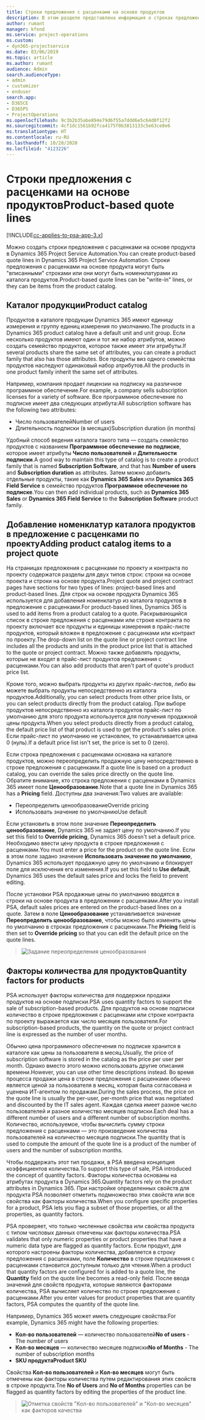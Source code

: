 ```yaml
---
title: Строки предложения с расценками на основе продуктов
description: В этом разделе представлена информация о строках предложения с расценками на основе продуктов.
author: rumant
manager: kfend
ms.service: project-operations
ms.custom:
- dyn365-projectservice
ms.date: 03/06/2019
ms.topic: article
ms.author: rumant
audience: Admin
search.audienceType:
- admin
- customizer
- enduser
search.app:
- D365CE
- D365PS
- ProjectOperations
ms.openlocfilehash: 9c3b2b35abe894e79d6f55a7ddd6e5c64d0f12f2
ms.sourcegitcommit: 4cf1dc1561b92fca4175f0b3813133c5e63ce8e6
ms.translationtype: HT
ms.contentlocale: ru-RU
ms.lasthandoff: 10/28/2020
ms.locfileid: "4123226"
---
```

# <a name="product-based-quote-lines"></a><span data-ttu-id="0d02c-103">Строки предложения с расценками на основе продуктов</span><span class="sxs-lookup"><span data-stu-id="0d02c-103">Product-based quote lines</span></span>

[!INCLUDE[cc-applies-to-psa-app-3.x](../includes/cc-applies-to-psa-app-3x.md)]


<span data-ttu-id="0d02c-104">Можно создать строки предложения с расценками на основе продукта в Dynamics 365 Project Service Automation.</span><span class="sxs-lookup"><span data-stu-id="0d02c-104">You can create product-based quote lines in Dynamics 365 Project Service Automation.</span></span> <span data-ttu-id="0d02c-105">Строки предложения с расценками на основе продукта могут быть "вписанными" строками или они могут быть номенклатурами из каталога продуктов.</span><span class="sxs-lookup"><span data-stu-id="0d02c-105">Product-based quote lines can be "write-in" lines, or they can be items from the product catalog.</span></span>

## <a name="product-catalog"></a><span data-ttu-id="0d02c-106">Каталог продукции</span><span class="sxs-lookup"><span data-stu-id="0d02c-106">Product catalog</span></span>

<span data-ttu-id="0d02c-107">Продуктов в каталоге продукции Dynamics 365 имеют единицу измерения и группу единиц измерения по умолчанию.</span><span class="sxs-lookup"><span data-stu-id="0d02c-107">The products in a Dynamics 365 product catalog have a default unit and unit group.</span></span> <span data-ttu-id="0d02c-108">Если несколько продуктов имеют один и тот же набор атрибутов, можно создать семейство продуктов, которое также имеет эти атрибуты.</span><span class="sxs-lookup"><span data-stu-id="0d02c-108">If several products share the same set of attributes, you can create a product family that also has those attributes.</span></span> <span data-ttu-id="0d02c-109">Все продукты виз одного семейства продуктов наследуют одинаковый набор атрибутов.</span><span class="sxs-lookup"><span data-stu-id="0d02c-109">All the products in one product family inherit the same set of attributes.</span></span>

<span data-ttu-id="0d02c-110">Например, компания продает лицензии на подписку на различное программное обеспечение.</span><span class="sxs-lookup"><span data-stu-id="0d02c-110">For example, a company sells subscription licenses for a variety of software.</span></span> <span data-ttu-id="0d02c-111">Все программное обеспечение по подписке имеет два следующих атрибута:</span><span class="sxs-lookup"><span data-stu-id="0d02c-111">All subscription software has the following two attributes:</span></span>

- <span data-ttu-id="0d02c-112">Число пользователей</span><span class="sxs-lookup"><span data-stu-id="0d02c-112">Number of users</span></span> 
- <span data-ttu-id="0d02c-113">Длительность подписки (в месяцах)</span><span class="sxs-lookup"><span data-stu-id="0d02c-113">Subscription duration (in months)</span></span>

<span data-ttu-id="0d02c-114">Удобный способ ведения каталога такого типа — создать семейство продуктов с названием **Программное обеспечение по подписке**, которое имеет атрибуты **Число пользователей** и **Длительности подписки**.</span><span class="sxs-lookup"><span data-stu-id="0d02c-114">A good way to maintain this type of catalog is to create a product family that is named **Subscription Software**, and that has **Number of users** and **Subscription duration** as attributes.</span></span> <span data-ttu-id="0d02c-115">Затем можно добавить отдельные продукты, такие как **Dynamics 365 Sales** или **Dynamics 365 Field Service** в семейство продуктов **Программное обеспечение по подписке**.</span><span class="sxs-lookup"><span data-stu-id="0d02c-115">You can then add individual products, such as **Dynamics 365 Sales** or **Dynamics 365 Field Service** to the **Subscription Software** product family.</span></span>

## <a name="adding-product-catalog-items-to-a-project-quote"></a><span data-ttu-id="0d02c-116">Добавление номенклатур каталога продуктов в предложение с расценками по проекту</span><span class="sxs-lookup"><span data-stu-id="0d02c-116">Adding product catalog items to a project quote</span></span>

<span data-ttu-id="0d02c-117">На страницах предложения с расценками по проекту и контракта по проекту содержатся разделы для двух типов строк: строки на основе проекта и строки на основе продукта.</span><span class="sxs-lookup"><span data-stu-id="0d02c-117">Project quote and project contract pages have sections for two types of lines: project-based lines and product-based lines.</span></span> <span data-ttu-id="0d02c-118">Для строк на основе продукта Dynamics 365 используется для добавления номенклатур из каталога продуктов в предложение с расценками.</span><span class="sxs-lookup"><span data-stu-id="0d02c-118">For product-based lines, Dynamics 365 is used to add items from a product catalog to a quote.</span></span> <span data-ttu-id="0d02c-119">Раскрывающийся список в строке предложения с расценками или строке контракта по проекту включает все продукты и единицы измерения в прайс-листе продуктов, который вложен в предложение с расценками или контракт по проекту.</span><span class="sxs-lookup"><span data-stu-id="0d02c-119">The drop-down list on the quote line or project contract line includes all the products and units in the product price list that is attached to the quote or project contract.</span></span> <span data-ttu-id="0d02c-120">Можно также добавлять продукты, которые не входят в прайс-лист продуктов предложения с расценками.</span><span class="sxs-lookup"><span data-stu-id="0d02c-120">You can also add products that aren't part of quote's product price list.</span></span>

<span data-ttu-id="0d02c-121">Кроме того, можно выбрать продукты из других прайс-листов, либо вы можете выбрать продукты непосредственно из каталога продуктов.</span><span class="sxs-lookup"><span data-stu-id="0d02c-121">Additionally, you can select products from other price lists, or you can select products directly from the product catalog.</span></span> <span data-ttu-id="0d02c-122">При выборе продуктов непосредственно из каталога продуктов прайс-лист по умолчанию для этого продукта используется для получения продажной цены продукта.</span><span class="sxs-lookup"><span data-stu-id="0d02c-122">When you select products directly from a product catalog, the default price list of that product is used to get the product's sales price.</span></span> <span data-ttu-id="0d02c-123">Если прайс-лист по умолчанию не установлен, то устанавливается цена 0 (нуль).</span><span class="sxs-lookup"><span data-stu-id="0d02c-123">If a default price list isn't set, the price is set to 0 (zero).</span></span>

<span data-ttu-id="0d02c-124">Если строка предложения с расценками основана на каталоге продуктов, можно переопределить продажную цену непосредственно в строке предложения с расценками.</span><span class="sxs-lookup"><span data-stu-id="0d02c-124">If a quote line is based on a product catalog, you can override the sales price directly on the quote line.</span></span> <span data-ttu-id="0d02c-125">Обратите внимание, кто строка предложения с расценками в Dynamics 365 имеет поле **Ценообразование**.</span><span class="sxs-lookup"><span data-stu-id="0d02c-125">Note that a quote line in Dynamics 365 has a **Pricing** field.</span></span> <span data-ttu-id="0d02c-126">Доступны два значения:</span><span class="sxs-lookup"><span data-stu-id="0d02c-126">Two values are available:</span></span>

- <span data-ttu-id="0d02c-127">Переопределить ценообразование</span><span class="sxs-lookup"><span data-stu-id="0d02c-127">Override pricing</span></span>  
- <span data-ttu-id="0d02c-128">Использовать значение по умолчанию</span><span class="sxs-lookup"><span data-stu-id="0d02c-128">Use default</span></span>

<span data-ttu-id="0d02c-129">Если установить в этом поле значение **Переопределить ценообразование**, Dynamics 365 не задает цену по умолчанию.</span><span class="sxs-lookup"><span data-stu-id="0d02c-129">If you set this field to **Override pricing**, Dynamics 365 doesn't set a default price.</span></span> <span data-ttu-id="0d02c-130">Необходимо ввести цену продукта в строке предложения с расценками.</span><span class="sxs-lookup"><span data-stu-id="0d02c-130">You must enter a price for the product on the quote line.</span></span> <span data-ttu-id="0d02c-131">Если в этом поле задано значение **Использовать значение по умолчанию**, Dynamics 365 использует продажную цену по умолчанию и блокирует поле для исключения его изменения.</span><span class="sxs-lookup"><span data-stu-id="0d02c-131">If you set this field to **Use default**, Dynamics 365 uses the default sales price and locks the field to prevent editing.</span></span>

<span data-ttu-id="0d02c-132">После установки PSA продажные цены по умолчанию вводятся в строки на основе продукта в предложении с расценками.</span><span class="sxs-lookup"><span data-stu-id="0d02c-132">After you install PSA, default sales prices are entered on the product-based lines on a quote.</span></span> <span data-ttu-id="0d02c-133">Затем в поле **Ценообразование** устанавливается значение **Переопределить ценообразование**, чтобы можно было изменять цены по умолчанию в строках предложения с расценками.</span><span class="sxs-lookup"><span data-stu-id="0d02c-133">The **Pricing** field is then set to **Override pricing** so that you can edit the default price on the quote lines.</span></span>

> ![Задание переопределения ценообразования](media/basic-guide-10.png)
 
## <a name="quantity-factors-for-products"></a><span data-ttu-id="0d02c-135">Факторы количества для продуктов</span><span class="sxs-lookup"><span data-stu-id="0d02c-135">Quantity factors for products</span></span>

<span data-ttu-id="0d02c-136">PSA использует факторы количества для поддержки продажи продуктов на основе подписки.</span><span class="sxs-lookup"><span data-stu-id="0d02c-136">PSA uses quantity factors to support the sale of subscription-based products.</span></span> <span data-ttu-id="0d02c-137">Для продуктов на основе подписки количество в строке предложения с расценками или строке контракта по проекту выражается как число месяцев пользователя.</span><span class="sxs-lookup"><span data-stu-id="0d02c-137">For subscription-based products, the quantity on the quote or project contract line is expressed as the number of user months.</span></span>

<span data-ttu-id="0d02c-138">Обычно цена программного обеспечения по подписке хранится в каталоге как цены за пользователя в месяц.</span><span class="sxs-lookup"><span data-stu-id="0d02c-138">Usually, the price of subscription software is stored in the catalog as the price per user per month.</span></span> <span data-ttu-id="0d02c-139">Однако вместо этого можно использовать другие описания времени.</span><span class="sxs-lookup"><span data-stu-id="0d02c-139">However, you can use other time descriptions instead.</span></span> <span data-ttu-id="0d02c-140">Во время процесса продажи цена в строке предложения с расценками обычно является ценой за пользователя в месяц, которая была согласована и уценена ИТ-агентом по продажам.</span><span class="sxs-lookup"><span data-stu-id="0d02c-140">During the sales process, the price on the quote line is usually the per-user, per-month price that was negotiated and discounted by the IT sales agent.</span></span> <span data-ttu-id="0d02c-141">Каждая сделка имеет разное число пользователей и разное количество месяцев подписки.</span><span class="sxs-lookup"><span data-stu-id="0d02c-141">Each deal has a different number of users and a different number of subscription months.</span></span> <span data-ttu-id="0d02c-142">Количество, используемое, чтобы вычислить сумму строки предложения с расценками — это произведение количества пользователей на количество месяцев подписки.</span><span class="sxs-lookup"><span data-stu-id="0d02c-142">The quantity that is used to compute the amount of the quote line is a product of the number of users and the number of subscription months.</span></span>

<span data-ttu-id="0d02c-143">Чтобы поддержать этот тип продажи, в PSA введена концепция коэффициентов количества.</span><span class="sxs-lookup"><span data-stu-id="0d02c-143">To support this type of sale, PSA introduced the concept of quantity factors.</span></span> <span data-ttu-id="0d02c-144">Факторы количества основаны на атрибутах продукта в Dynamics 365.</span><span class="sxs-lookup"><span data-stu-id="0d02c-144">Quantity factors rely on the product attributes in Dynamics 365.</span></span> <span data-ttu-id="0d02c-145">При настройке определенных свойств для продукта PSA позволяет отметить подмножество этих свойств или все свойства как факторы количества.</span><span class="sxs-lookup"><span data-stu-id="0d02c-145">When you configure specific properties for a product, PSA lets you flag a subset of those properties, or all the properties, as quantity factors.</span></span>

<span data-ttu-id="0d02c-146">PSA проверяет, что только численные свойства или свойства продукта с типом числовых данных отмечены как факторы количества.</span><span class="sxs-lookup"><span data-stu-id="0d02c-146">PSA validates that only numeric properties or product properties that have a numeric data type are flagged as quantity factors.</span></span> <span data-ttu-id="0d02c-147">Если продукт, для которого настроены факторы количества, добавляется в строку предложения с расценками, поле **Количество** в строке предложения с расценками становится доступным только для чтения.</span><span class="sxs-lookup"><span data-stu-id="0d02c-147">When a product that quantity factors are configured for is added to a quote line, the **Quantity** field on the quote line becomes a read-only field.</span></span> <span data-ttu-id="0d02c-148">После ввода значений для свойств продукта, которые являются факторами количества, PSA вычисляет количество по строке предложения с расценками.</span><span class="sxs-lookup"><span data-stu-id="0d02c-148">After you enter values for product properties that are quantity factors, PSA computes the quantity of the quote line.</span></span>

<span data-ttu-id="0d02c-149">Например, Dynamics 365 может иметь следующие свойства:</span><span class="sxs-lookup"><span data-stu-id="0d02c-149">For example, Dynamics 365 might have the following properties:</span></span> 

- <span data-ttu-id="0d02c-150">**Кол-во пользователей** — количество пользователей</span><span class="sxs-lookup"><span data-stu-id="0d02c-150">**No of users** - The number of users</span></span> 
- <span data-ttu-id="0d02c-151">**Кол-во месяцев** — количество месяцев подписки</span><span class="sxs-lookup"><span data-stu-id="0d02c-151">**No of Months** - The number of subscription months</span></span>
- <span data-ttu-id="0d02c-152">**SKU продукта**</span><span class="sxs-lookup"><span data-stu-id="0d02c-152">**Product SKU**</span></span> 

<span data-ttu-id="0d02c-153">Свойства **Кол-во пользователей** и **Кол-во месяцев** могут быть отмечены как факторы количества путем редактирования этих свойств в строке продукта.</span><span class="sxs-lookup"><span data-stu-id="0d02c-153">Tne **No of Users** and **No of Months** properties can be flagged as quantity factors by editing the properties of the product line.</span></span> 

> ![Отметка свойств "Кол-во пользователей" и "Кол-во месяцев" как факторов качества](media/basic-guide-11.png)
 
